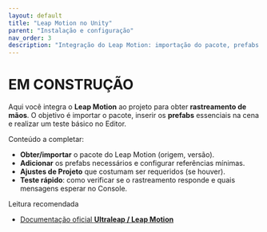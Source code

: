```yaml
---
layout: default
title: "Leap Motion no Unity"
parent: "Instalação e configuração"
nav_order: 3
description: "Integração do Leap Motion: importação do pacote, prefabs essenciais e teste básico no Editor."
---
```


# EM CONSTRUÇÃO

Aqui você integra o **Leap Motion** ao projeto para obter **rastreamento de mãos**. O objetivo é importar o pacote, inserir os **prefabs** essenciais na cena e realizar um teste básico no Editor.

Conteúdo a completar:
- **Obter/importar** o pacote do Leap Motion (origem, versão).  
- **Adicionar** os prefabs necessários e configurar referências mínimas.  
- **Ajustes de Projeto** que costumam ser requeridos (se houver).  
- **Teste rápido**: como verificar se o rastreamento responde e quais mensagens esperar no Console.

Leitura recomendada
- [Documentação oficial **Ultraleap / Leap Motion**](https://docs.ultraleap.com/)
